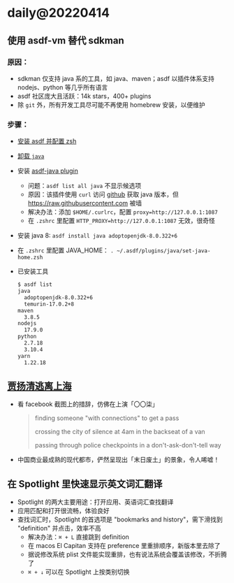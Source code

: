 # daily@20220414

## 使用 asdf-vm 替代 sdkman

### 原因：
- sdkman 仅支持 java 系的工具，如 java、maven；asdf 以插件体系支持 nodejs、python 等几乎所有语言
- asdf 社区庞大且活跃：14k stars，400+ plugins
- 除 `git` 外，所有开发工具尽可能不再使用 homebrew 安装，以便维护

### 步骤：
- [安装 asdf 并配置 zsh](http://asdf-vm.com/guide/getting-started.html#_3-install-asdf)
- [卸载 `java`](https://explainjava.com/uninstall-java-macos/)
- 安装 [asdf-java plugin](https://github.com/halcyon/asdf-java)
  - 问题：`asdf list all java` 不显示候选项
  - 原因：该插件使用 `curl` 访问 [github](https://raw.githubusercontent.com/halcyon/asdf-java/master/data/jdk-macosx-x86_64.tsv) 获取 java 版本，但 https://raw.githubusercontent.com 被墙
  - 解决办法：添加 `$HOME/.curlrc`，配置 `proxy=http://127.0.0.1:1087`
  - 在 `.zshrc` 里配置 `HTTP_PROXY=http://127.0.0.1:1087` 无效，很奇怪
- 安装 java 8: `asdf install java adoptopenjdk-8.0.322+6`
- 在 `.zshrc` 里配置 JAVA_HOME： `. ~/.asdf/plugins/java/set-java-home.zsh`

- 已安装工具
    ```bash
    $ asdf list
    java
      adoptopenjdk-8.0.322+6
      temurin-17.0.2+8
    maven
      3.8.5
    nodejs
      17.9.0
    python
      2.7.18
      3.10.4
    yarn
      1.22.18
  ```

## [贾扬清逃离上海](https://www.reddit.com/r/real_China_irl/comments/u37z61/%E4%B8%96%E7%95%8C%E7%BA%A7ai%E7%A7%91%E5%AD%A6%E5%AE%B6%E9%98%BF%E9%87%8C%E5%89%AF%E6%80%BB%E8%A3%81%E8%B4%BE%E6%89%AC%E6%B8%85%E5%8F%91%E5%B8%96%E5%9B%9E%E9%A1%BE%E5%85%B6%E8%BF%9E%E5%A4%9C%E4%BB%8E%E4%B8%8A%E6%B5%B7%E9%80%83%E5%9B%9E%E6%B9%BE%E5%8C%BA%E7%9A%84%E7%BB%8F%E5%8E%86/)
- 看 facebook 截图上的措辞，仿佛在上演「〇〇柒」
  > finding someone "with connections" to get a pass
  >
  > crossing the city of silence at 4am in the backseat of a van
  >
  > passing through police checkpoints in a don't-ask-don't-tell way

- 中国商业最成熟的现代都市，俨然呈现出「末日废土」的景象，令人唏嘘！

## 在 Spotlight 里快速显示英文词汇翻译
- Spotlight 的两大主要用途：打开应用、英语词汇查找翻译
- 应用匹配和打开很流畅，体验良好
- 查找词汇时，Spotlight 的首选项是 "bookmarks and history"，需下滑找到 "definition" 并点击，效率不高
  - 解决办法：`⌘ + L` 直接跳到 definition
  - 在 macos El Capitan 支持在 preference 里重排顺序，新版本里去除了
  - 据说修改系统 plist 文件能实现重排，也有说法系统会覆盖该修改，不折腾了
  - `⌘ + ↓` 可以在 Spotlight 上按类别切换
